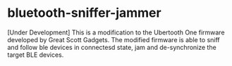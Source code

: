 # bluetooth-sniffer-jammer
[Under Development] This is a modification to the Ubertooth One firmware developed by Great Scott Gadgets. The modified firmware is able to sniff and follow ble devices in connectesd state, jam and de-synchronize the target BLE devices.
